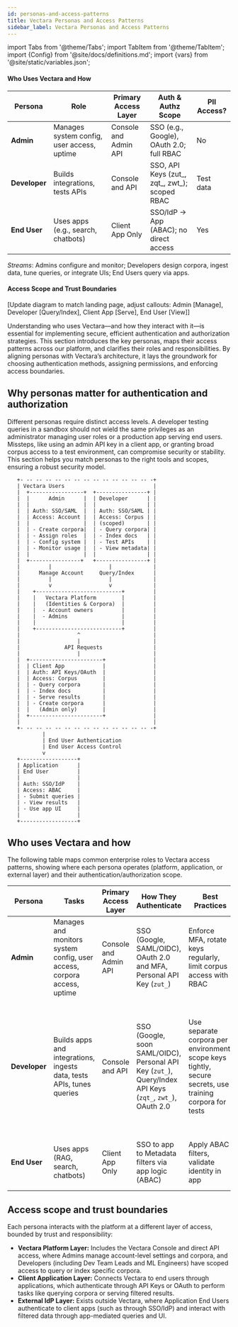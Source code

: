 ```yaml
---
id: personas-and-access-patterns
title: Vectara Personas and Access Patterns
sidebar_label: Vectara Personas and Access Patterns
---
```


import Tabs from '@theme/Tabs';
import TabItem from '@theme/TabItem';
import {Config} from '@site/docs/definitions.md';
import {vars} from '@site/static/variables.json';


#### Who Uses Vectara and How
| Persona   | Role                                      | Primary Access Layer | Auth & Authz Scope                     | PII Access? |
|-----------|-------------------------------------------|----------------------|----------------------------------------|-------------|
| **Admin** | Manages system config, user access, uptime| Console and Admin API| SSO (e.g., Google), OAuth 2.0; full RBAC | No          |
| **Developer** | Builds integrations, tests APIs       | Console and API      | SSO, API Keys (zut_, zqt_, zwt_); scoped RBAC | Test data |
| **End User** | Uses apps (e.g., search, chatbots)     | Client App Only      | SSO/IdP → App (ABAC); no direct access | Yes         |

*Streams*: Admins configure and monitor; Developers design corpora, ingest data, tune queries, or integrate UIs; End Users query via apps.

#### Access Scope and Trust Boundaries
[Update diagram to match landing page, adjust callouts: Admin [Manage], Developer [Query/Index], Client App [Serve], End User [View]]










Understanding who uses Vectara—and how they interact with it—is essential for 
implementing secure, efficient authentication and authorization strategies. 
This section introduces the key personas, maps their access patterns across 
our platform, and clarifies their roles and responsibilities. By aligning 
personas with Vectara’s architecture, it lays the groundwork for choosing 
authentication methods, assigning permissions, and enforcing access boundaries.

## Why personas matter for authentication and authorization

Different personas require distinct access levels. A developer testing queries 
in a sandbox should not wield the same privileges as an administrator managing 
user roles or a production app serving end users. Missteps, like using an admin 
API key in a client app, or granting broad corpus access to a test environment, 
can compromise security or stability. This section helps you match personas to 
the right tools and scopes, ensuring a robust security model.

```
   +- -- -- -- -- -- -- -- -- -- -- -- -- -- -+ 
   | Vectara Users                            |
   |  +-----------------+  +----------------+ |
   |  |      Admin      |  | Developer      | | 
   |  |                 |  |                | |
   |  | Auth: SSO/SAML  |  | Auth: SSO/SAML | |
   |  | Access: Account |  | Access: Corpus | |
   |  |                 |  | (scoped)       | |
   |  | - Create corpora|  | - Query corpora| |
   |  | - Assign roles  |  | - Index docs   | |
   |  | - Config system |  | - Test APIs    | |
   |  | - Monitor usage |  | - View metadata| |
   |  |                 |  |                | |
   |  +----------------+   +----------------+ |
   |         |                  |             |
   |      Manage Account     Query/Index      |
   |         |                  |             |
   |         v                  v             |
   |    +---------------------------+         |
   |    |   Vectara Platform        |         | 
   |    |   (Identities & Corpora)  |         |
   |    |  - Account owners         |         |
   |    |  - Admins                 |         |
   |    |                           |         |
   |    +---------------------------+         |
   |                  ^                       |
   |                  |                       |
   |              API Requests                |
   |                  |                       |
   |  +-----------------------+               |
   |  | Client App            |               | 
   |  | Auth: API Keys/OAuth  |               |
   |  | Access: Corpus        |               |
   |  | - Query corpora       |               |
   |  | - Index docs          |               |
   |  | - Serve results       |               |
   |  | - Create corpora      |               |
   |  |   (Admin only)        |               |
   |  +-----------------------+               |
   |                                          |
   +- -- -- -- -- -- -- -- -- -- -- -- -- -- -+
           |
           | End User Authentication
           | End User Access Control
           v
   +------------------+
   | Application      |
   | End User         |
   |                  | 
   | Auth: SSO/IdP    |
   | Access: ABAC     |
   | - Submit queries |
   | - View results   |
   | - Use app UI     |
   |                  |
   +------------------+
   ```

## Who uses Vectara and how

The following table maps common enterprise roles to Vectara access patterns, 
showing where each persona operates (platform, application, or external layer) 
and their authentication/authorization scope.

| Persona      | Tasks                                      | Primary Access Layer | How They Authenticate                          | Best Practices                                      | Common Mistakes to Avoid                     |
|--------------|-------------------------------------------|----------------------|------------------------------------------------|----------------------------------------------------|---------------------------------------------|
| **Admin**    | Manages and monitors system config, user access, corpora access, uptime | Console and Admin API | SSO (Google, SAML/OIDC), OAuth 2.0 and MFA, Personal API Key (`zut_`) | Enforce MFA, rotate keys regularly, limit corpus access with RBAC | Using admin key in client-side apps <br/><br/>Reusing keys in production |
| **Developer** | Builds apps and integrations, ingests data, tests APIs, tunes queries | Console and API      | SSO (Google, soon SAML/OIDC), Personal API Key (`zut_`), Query/Index API Keys (`zqt_`, `zwt_`), OAuth 2.0 | Use separate corpora per environment, scope keys tightly, secure secrets, use training corpora for tests | Sharing keys across corpora <br/><br/>Accessing production corpora with broad keys <br/><br/>Reusing dev keys in production |
| **End User** | Uses apps (RAG, search, chatbots)         | Client App Only      | SSO to app to Metadata filters via app logic (ABAC) | Apply ABAC filters, validate identity in app        | Allowing direct Vectara access or unfiltered queries |

## Access scope and trust boundaries

Each persona interacts with the platform at a different layer of access, 
bounded by trust and responsibility:

* **Vectara Platform Layer:** Includes the Vectara Console and direct API access, 
  where Admins manage account-level settings and corpora, and Developers 
  (including Dev Team Leads and ML Engineers) have scoped access to query or 
  index specific corpora.
* **Client Application Layer:** Connects Vectara to end users through applications, 
  which authenticate through API Keys or OAuth to perform tasks like querying 
  corpora or serving filtered results.
* **External IdP Layer:** Exists outside Vectara, where Application End Users 
  authenticate to client apps (such as through SSO/IdP) and interact with filtered 
  data through app-mediated queries and UI.
